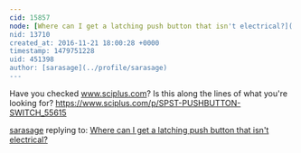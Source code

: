 ```yaml
---
cid: 15857
node: [Where can I get a latching push button that isn't electrical?](../notes/klie/11-17-2016/where-can-i-get-a-latching-push-button-that-isn-t-electrical)
nid: 13710
created_at: 2016-11-21 18:00:28 +0000
timestamp: 1479751228
uid: 451398
author: [sarasage](../profile/sarasage)
---
```


Have you checked www.sciplus.com? Is this along the lines of what you're looking for? https://www.sciplus.com/p/SPST-PUSHBUTTON-SWITCH_55615

[sarasage](../profile/sarasage) replying to: [Where can I get a latching push button that isn't electrical?](../notes/klie/11-17-2016/where-can-i-get-a-latching-push-button-that-isn-t-electrical)

